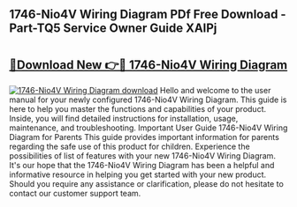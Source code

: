 ## 1746-Nio4V Wiring Diagram PDf Free Download - Part-TQ5 Service Owner Guide XAIPj

# <h2><a href="http://dfkek1.blite.top/?on=1746-Nio4V+Wiring+Diagram">🔗Download New 👉🔴 1746-Nio4V Wiring Diagram</a></h2>

[![1746-Nio4V Wiring Diagram download](https://i.imgur.com/lujVjoI.png)](http://dfkek1.blite.top/?on=1746-Nio4V+Wiring+Diagram)
Hello and welcome to the user manual for your newly configured 1746-Nio4V Wiring Diagram. This guide is here to help you master the functions and capabilities of your product. Inside, you will find detailed instructions for installation, usage, maintenance, and troubleshooting. Important User Guide 1746-Nio4V Wiring Diagram for Parents This guide provides important information for parents regarding the safe use of this product for children. Experience the possibilities of list of features with your new 1746-Nio4V Wiring Diagram. It's our hope that the 1746-Nio4V Wiring Diagram has been a helpful and informative resource in helping you get started with your new product. Should you require any assistance or clarification, please do not hesitate to contact our customer support team.
